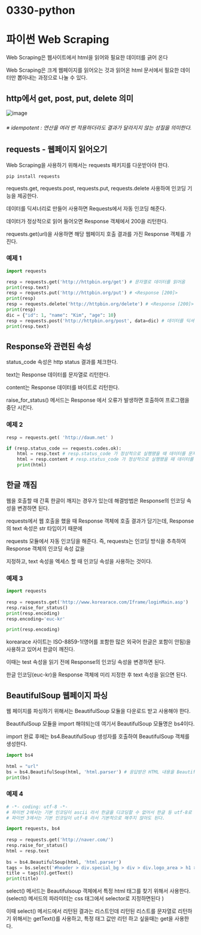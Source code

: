 # 0330-python
# 파이썬 Web Scraping
Web Scraping은 웹사이트에서 html을 읽어와 필요한 데이터를 긁어 온다

Web Scraping은 크게 웹페이지를 읽어오는 것과
읽어온 html 문서에서 필요한 데이터만 뽑아내는 과정으로 나눌 수 있다.
## http에서 get, post, put, delete 의미
![image](https://user-images.githubusercontent.com/104752580/228726740-e6a34c1a-502a-41e9-a47c-f4d82cc71d45.png)
###### ※ idempotent : 연산을 여러 번 적용하더라도 결과가 달라지지 않는 성질을 의미한다.
## requests - 웹페이지 읽어오기

Web Scraping을 사용하기 위해서는 requests 패키지를 다운받아야 한다.
```
pip install requests
```

requests.get, requests.post, requests.put, requests.delete 사용하여 인코딩 기능을 제공한다.

데이터를 딕셔너리로 만들어 사용하면 Requests에서 자동 인코딩 해준다.

데이터가 정상적으로 읽어 들어오면 Response 객체에서 200을 리턴한다.

requests.get(url)을 사용하면 해당 웹페이지 호출 결과를 가진 Response 객체를 가진다.
### 예제 1
```python
import requests

resp = requests.get('http://httpbin.org/get') # 문자열로 데이터를 읽어옴
print(resp.text)
resp = requests.put('http://httpbin.org/put') # <Response [200]>
print(resp)
resp = requests.delete('http://httpbin.org/delete') # <Response [200]>
print(resp)
dic = {"id": 1, "name": "Kim", "age": 10}
resp = requests.post('http://httpbin.org/post', data=dic) # 데이터를 딕셔너리로 자동 인코딩 해줌
print(resp.text)
```
## Response와 관련된 속성
status_code 속성은 http status 결과를 체크한다.

text는 Response 데이터를 문자열로 리턴한다.

content는 Response 데이터를 바이트로 리턴한다.

raise_for_status() 메서드는 Response 에서 오류가 발생하면 호출하여 프로그램을 중단 시킨다.
### 예제 2
```python
resp = requests.get( 'http://daum.net' )

if (resp.status_code == requests.codes.ok): 
    html = resp.text # resp.status_code 가 정상적으로 실행됐을 때 데이터를 문자열로 리턴한다.
    html = resp.content # resp.status_code 가 정상적으로 실행됐을 때 데이터를 바이트로 리턴한다.
    print(html)
```
## 한글 깨짐
웹을 호출할 때 간혹 한글이 깨지는 경우가 있는데 해결방법은 Response의 인코딩 속성을 변경하면 된다.

requests에서 웹 호출을 했을 때 Response 객체에 호출 결과가 담기는데, Response의 text 속성은 str 타입이기 때문에

requests 모듈에서 자동 인코딩을 해준다. 즉, requests는 인코딩 방식을 추측하여 Response 객체의 인코딩 속성 값을

지정하고, text 속성을 엑세스 할 때 인코딩 속성을 사용하는 것이다. 
### 예제 3
```python 
import requests
 
resp = requests.get('http://www.korearace.com/Iframe/loginMain.asp')
resp.raise_for_status()
print(resp.encoding)
resp.encoding='euc-kr'

print(resp.encoding)
```
korearace 사이트는 ISO-8859-1(영어를 포함한 많은 외국어 한글은 포함이 안됨)을 사용하고 있어서 한글이 깨진다.

이때는 test 속성을 읽기 전에 Response의 인코딩 속성을 변경하면 된다.

한글 인코딩(euc-kr)을 Response 객체에 미리 지정한 후 text 속성을 읽으면 된다.
## BeautifulSoup 웹페이지 파싱
웹 페이지를 파싱하기 위해서는 BeautifulSoup 모듈을 다운로드 받고 사용해야 한다.

BeautifulSoup 모듈을 import 해야되는데 여기서 BeautifulSoup 모듈명은 bs4이다.

import 완료 후에는 bs4.BeautifulSoup 생성자를 호출하여  BeautifulSoup 객체를 생성한다.
```python
import bs4
 
html = "url"
bs = bs4.BeautifulSoup(html, 'html.parser') # 응답받은 HTML 내용을 BeautifulSoup 클래스의 객체 형태로 반환합니다
print(bs)
```
### 예제 4
```python
# -*- coding: utf-8 -*- 
# 파이썬 2에서는 기본 인코딩이 ascii 라서 한글을 디코딩할 수 없어서 한글 등 utf-8로 인코딩 해주어야 할 때 명시해 준다.(ascii는 알파벳을 사용하는 대표적인 문자 인코딩이다)
# 파이썬 3에서는 기본 인코딩이 utf-8 라서 기본적으로 해주지 않아도 된다.

import requests, bs4
 
resp = requests.get('http://naver.com/')
resp.raise_for_status()
html = resp.text
 
bs = bs4.BeautifulSoup(html, 'html.parser')
tags = bs.select('#header > div.special_bg > div > div.logo_area > h1 > a') 
title = tags[0].getText()
print(title)
```
select() 메서드는 Beautifulsoup 객체에서 특정 html 태그를 찾기 위해서 사용한다.
(select() 메서드의 파라미터는 css 태그에서 selector로 지정하면된다 )

이때 select() 메서드에서 리턴된 결과는 리스트인데 리턴된 리스트를 문자열로 리턴하기 위해서는 getText()를 사용하고,
특정 태그 값만 리턴 하고 싶을때는 get을 사용한다.
